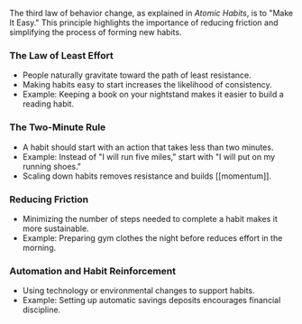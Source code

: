 The third law of behavior change, as explained in _Atomic Habits_, is to "Make It Easy." This principle highlights the importance of reducing friction and simplifying the process of forming new habits.

### The Law of Least Effort

- People naturally gravitate toward the path of least resistance.
- Making habits easy to start increases the likelihood of consistency.
- Example: Keeping a book on your nightstand makes it easier to build a reading habit.

### The Two-Minute Rule

- A habit should start with an action that takes less than two minutes.
- Example: Instead of "I will run five miles," start with "I will put on my running shoes."
- Scaling down habits removes resistance and builds [[momentum]].

### Reducing Friction

- Minimizing the number of steps needed to complete a habit makes it more sustainable.
- Example: Preparing gym clothes the night before reduces effort in the morning.

### Automation and Habit Reinforcement

- Using technology or environmental changes to support habits.
- Example: Setting up automatic savings deposits encourages financial discipline.
